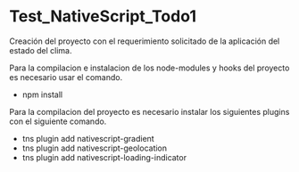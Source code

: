 # Test_NativeScript_Todo1
Creación del proyecto con el requerimiento solicitado de la aplicación del estado del clima.

Para la compilacion e instalacion de los node-modules y hooks del proyecto es necesario usar el comando.

- npm install

Para la compilacion del proyecto es necesario instalar los siguientes plugins con el siguiente comando.

- tns plugin add nativescript-gradient
- tns plugin add nativescript-geolocation
- tns plugin add nativescript-loading-indicator




